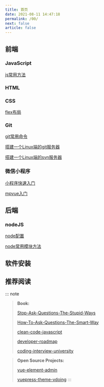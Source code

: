 ```yaml
---
title: 首页
date: 2021-08-11 14:47:18
permalink: /00/
next: false
article: false
---
```


## 前端
### JavaScript
[js常用方法](/zh/pages/1f8685/)

### HTML

### CSS
[flex布局](/zh/pages/079e91/)

### Git
[git常用命令](/zh/pages/1e6044/)

[搭建一个Linux端的git服务器](/zh/pages/feb5f2/)

[搭建一个Linux端的svn服务器](/zh/pages/2b395c/)

### 微信小程序
[小程序快速入门](/zh/pages/7117ae/)

[mpvue入门](/zh/pages/714861/)

## 后端
### nodeJS
[node配置](/zh/pages/b03942/)

[node常用模块方法](/zh/pages/08e9f0/)

## 软件安装

## 推荐阅读
::: note
> **Book:**
> 
> [Stop-Ask-Questions-The-Stupid-Ways](https://github.com/dogfight360/Stop-Ask-Questions-The-Stupid-Ways/blob/master/README.md)
> 
> [How-To-Ask-Questions-The-Smart-Way](https://github.com/ryanhanwu/How-To-Ask-Questions-The-Smart-Way/blob/main/README-zh_CN.md)
>
> [clean-code-javascript](https://github.com/Microhawk/clean-code-javascript)
> 
> [developer-roadmap](https://github.com/Microhawk/developer-roadmap/tree/master/translations/chinese)
>
> [coding-interview-university](https://github.com/Microhawk/coding-interview-university/blob/main/translations/README-cn.md)

> **Open Source Projects:**
> 
> [vue-element-admin](https://panjiachen.gitee.io/vue-element-admin-site/zh/guide/)
> 
> [vuepress-theme-vdoing](https://xugaoyi.github.io/vuepress-theme-vdoing-doc/)
:::
